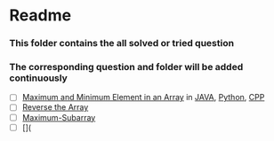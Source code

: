 

# Readme

### This folder contains the all solved or tried question 
### The corresponding question and folder will be added continuously

- [ ] [Maximum and Minimum Element in an Array](https://www.geeksforgeeks.org/maximum-and-minimum-in-an-array/) in [JAVA](/DSA/que/java/maxAndMinEleInAnAraay.java), [Python](/DSA/que/python/maxAndMinEleInAnAraay.python), [CPP](/DSA/que/cpp/maxAndMinEleInAnAraay.cpp)
- [ ] [Reverse the Array](https://www.geeksforgeeks.org/write-a-program-to-reverse-an-array-or-string/)
- [ ] [Maximum-Subarray](https://leetcode.com/problems/maximum-subarray/)
- [ ] [](